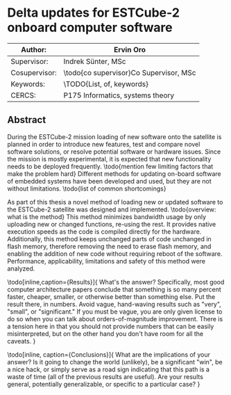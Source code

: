 # Delta updates for ESTCube-2 onboard computer software

| Author:       | Ervin Oro  
|---|---  
| Supervisor:   | Indrek Sünter, MSc  
| Cosupervisor: | \todo{co supervisor}Co Supervisor, MSc  
| Keywords:     | \TODO{List, of, keywords}  
| CERCS:        | P175 Informatics, systems theory  


## Abstract
During the ESTCube-2 mission loading of new software onto the satellite is planned in order to introduce new features, test and compare novel software solutions, or resolve potential software or hardware issues. Since the mission is mostly experimental, it is expected that new functionality needs to be deployed frequently. \todo{mention few limiting factors that make the problem hard}
Different methods for updating on-board software of embedded systems have been developed and used, but they are not without limitations. \todo{list of common shortcomings}

As part of this thesis a novel method of loading new or updated software to the ESTCube-2 satellite was designed and implemented. \todo{overview: what is the method} This method minimizes bandwidth usage by only uploading new or changed functions, re-using the rest. It provides native execution speeds as the code is compiled directly for the hardware. Additionally, this method keeps unchanged parts of code unchanged in flash memory, therefore removing the need to erase flash memory, and enabling the addition of new code without requiring reboot of the software. Performance, applicability, limitations and safety of this method were analyzed.

\todo[inline,caption={Results}]{
What's the answer? Specifically, most good computer architecture papers conclude that something is so many percent faster, cheaper, smaller, or otherwise better than something else. Put the result there, in numbers. Avoid vague, hand-waving results such as "very", "small", or "significant." If you must be vague, you are only given license to do so when you can talk about orders-of-magnitude improvement. There is a tension here in that you should not provide numbers that can be easily misinterpreted, but on the other hand you don't have room for all the caveats.
}

\todo[inline, caption={Conclusions}]{
What are the implications of your answer? Is it going to change the world (unlikely), be a significant "win", be a nice hack, or simply serve as a road sign indicating that this path is a waste of time (all of the previous results are useful). Are your results general, potentially generalizable, or specific to a particular case?
}
